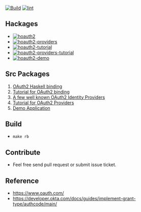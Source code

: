 [![Build](https://github.com/freizl/hoauth2/actions/workflows/build.yml/badge.svg)](https://github.com/freizl/hoauth2/actions/workflows/build.yml)
[![lint](https://github.com/freizl/hoauth2/actions/workflows/lint.yml/badge.svg)](https://github.com/freizl/hoauth2/actions/workflows/lint.yml)

<!-- [![Travis Status](https://app.travis-ci.com/freizl/hoauth2.svg?branch=master)](http://app.travis-ci.com/github/freizl/hoauth2) -->

## Hackages

- [![hoauth2](https://img.shields.io/hackage/v/hoauth2.svg?style=flat-square&label=hoauth2)](https://hackage.haskell.org/package/hoauth2)
- [![hoauth2-providers](https://img.shields.io/hackage/v/hoauth2-providers.svg?style=flat-square&label=hoauth2-providers)](https://hackage.haskell.org/package/hoauth2-providers)
- [![hoauth2-tutorial](https://img.shields.io/hackage/v/hoauth2-tutorial.svg?style=flat-square&label=hoauth2-tutorial)](https://hackage.haskell.org/package/hoauth2-tutorial)
- [![hoauth2-providers-tutorial](https://img.shields.io/hackage/v/hoauth2-providers-tutorial.svg?style=flat-square&label=hoauth2-providers-tutorial)](https://hackage.haskell.org/package/hoauth2-providers-tutorial)
- [![hoauth2-demo](https://img.shields.io/hackage/v/hoauth2-demo.svg?style=flat-square&label=hoauth2-demo)](https://hackage.haskell.org/package/hoauth2-demo)

## Src Packages

1. [OAuth2 Haskell binding](./hoauth2)
1. [Tutorial for OAuth2 binding](./hoauth2-tutorial)
1. [A few well known OAuth2 Identity Providers](./hoauth2-providers)
1. [Tutorial for OAuth2 Providers](./hoauth2-providers-tutorial)
1. [Demo Application](./hoauth2-demo)

## Build

- `make rb`

## Contribute

- Feel free send pull request or submit issue ticket.

## Reference

- <https://www.oauth.com/>
- <https://developer.okta.com/docs/guides/implement-grant-type/authcode/main/>
